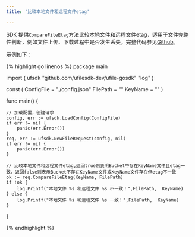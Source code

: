 ```yaml
---  
title: '比较本地文件和远程文件etag'

---
```

SDK 提供`CompareFileEtag`方法比较本地文件和远程文件etag，适用于文件完整性判断，例如文件上传、下载过程中是否发生丢失。完整代码参见[Github](https://github.com/ufilesdk-dev/ufile-gosdk/blob/master/file.go)。

示例如下：

<div class="copyable" markdown="1">

{% highlight go linenos %}
package main

import (
	ufsdk "github.com/ufilesdk-dev/ufile-gosdk"
	"log"
)

const (
	ConfigFile = "./config.json"
	FilePath = ""
	KeyName = ""
)

func main() {

	// 加载配置，创建请求
	config, err := ufsdk.LoadConfig(ConfigFile)
	if err != nil {
		panic(err.Error())
	}
	req, err := ufsdk.NewFileRequest(config, nil)
	if err != nil {
		panic(err.Error())
	}

	// 比较本地文件和远程文件etag,返回true则表明Bucket中存在KeyName文件且etag一致，返回false则表示Bucket不存在KeyName文件或KeyName文件存在但etag不一致
	ok := req.CompareFileEtag(KeyName, FilePath)
	if !ok {
		log.Printf("本地文件 %s 和远程文件 %s 不一致！",FilePath,  KeyName)
	} else {
		log.Printf("本地文件 %s 和远程文件 %s 一致！",FilePath,  KeyName)
	}
}

{% endhighlight %}
</div>
